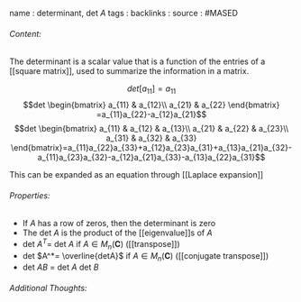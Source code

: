 name : determinant, det $A$
tags : 
backlinks : 
source : #MASED 

###### Content:
The determinant is a scalar value that is a function of the entries of a [[square matrix]], used to summarize the information in a matrix.

$$det[a_{11}]=a_{11}$$
$$det \begin{bmatrix}
a_{11} & a_{12}\\
a_{21} & a_{22}
\end{bmatrix}
=a_{11}a_{22}-a_{12}a_{21}$$
$$det \begin{bmatrix}
a_{11} & a_{12} & a_{13}\\
a_{21} & a_{22} & a_{23}\\
a_{31} & a_{32} & a_{33}
\end{bmatrix}=a_{11}a_{22}a_{33}+a_{12}a_{23}a_{31}+a_{13}a_{21}a_{32}-a_{11}a_{23}a_{32}-a_{12}a_{21}a_{33}-a_{13}a_{22}a_{31}$$


This can be expanded as an equation through [[Laplace expansion]]

###### Properties:
- If $A$ has a row of zeros, then the determinant is zero
- The det $A$ is the product of the [[eigenvalue]]s of $A$
- det $A^T=$ det $A$ if $A \in M_n(\textbf{C})$ ([[transpose]])
- det $A^*= \overline{detA}$ if $A \in M_n(\textbf{C})$ ([[conjugate transpose]])
- det $AB$ = det $A$ det $B$

###### Additional Thoughts:
